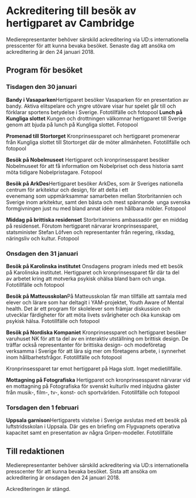 # Ackreditering till besök av hertigparet av Cambridge

Medierepresentanter behöver särskild ackreditering via UD:s internationella presscenter för att kunna bevaka besöket. Senaste dag att ansöka om ackreditering är den 24 januari 2018.

## Program för besöket

### Tisdagen den 30 januari

**Bandy i Vasaparken**Hertigparet besöker Vasaparken för en presentation av bandy. Aktiva elitspelare och yngre utövare visar hur spelet går till och förklarar sportens betydelse i Sverige.
Fototillfälle och fotopool **Lunch på Kungliga slottet**
Kungen och drottningen välkomnar hertigparet till Sverige genom att bjuda på lunch på Kungliga slottet.
Fotopool

**Promenad till Stortorget**
Kronprinsessparet och hertigparet promenerar från Kungliga slottet till Stortorget där de möter allmänheten.
Fototillfälle och fotopool

**Besök på Nobelmuseet**
Hertigparet och kronprinsessparet besöker Nobelmuseet för att få information om Nobelpriset och dess historia samt möta tidigare Nobelpristagare.
Fotopool

**Besök på ArkDes**Hertigparet besöker ArkDes, som är Sveriges nationella centrum för arkitektur och design, för att delta i ett evenemang som uppmärksammar samarbeten mellan Storbritannien och Sverige inom arkitektur, samt den bästa och mest spännande  unga svenska formgivningen just nu med bland annat idéer om hållbara möbler.
Fotopool

**Middag på brittiska residenset**
Storbritanniens ambassadör ger en middag på residenset. Förutom hertigparet närvarar kronprinsessparet, statsminister Stefan Löfven och representanter från regering, riksdag, näringsliv och kultur.
Fotopool

### Onsdagen den 31 januari

**Besök på Karolinska institutet**
Onsdagens program inleds med ett besök på Karolinska institutet. Hertigparet och kronprinsessparet får där ta del av arbetet kring att motverka psykisk ohälsa bland barn och unga.
Fototillfälle och fotopool

**Besök på Matteusskolan**På Matteusskolan får man tillfälle att samtala med elever och lärare som har deltagit i YAM-projektet, Youth Aware of Mental health. Det är ett program för skolelever som främjar diskussion och utvecklar färdigheter för att möta livets svårigheter och öka kunskap om psykisk hälsa.
Fototillfälle och fotopool

**Besök på Nordiska Kompaniet**
Kronprinsessparet och hertigparet besöker varuhuset NK för att ta del av en interaktiv utställning om brittisk design. De träffar också representanter för brittiska design- och modeföretag verksamma i Sverige för att lära sig mer om företagens arbete, i synnerhet inom hållbarhetsfrågor.
Fototillfälle och fotopool

Kronprinsessparet tar emot hertigparet på Haga slott.
Inget medietillfälle.

**Mottagning på Fotografiska**
Hertigparet och kronprinsessparet närvarar vid en mottagning på Fotografiska för svenskt kulturliv med inbjudna gäster från musik-, film-, tv-, konst- och sportvärlden.
Fototillfälle och fotopool

### Torsdagen den 1 februari

**Uppsala garnison**Hertigparets vistelse i Sverige avslutas med ett besök på luftstridsskolan i Uppsala. Där ges en briefing om Flygvapnets operativa kapacitet samt en presentation av några Gripen-modeller.
Fototillfälle

## Till redaktionen

Medierepresentanter behöver särskild ackreditering via UD:s internationella presscenter för att kunna bevaka besöket. Sista att ansöka om ackreditering är onsdagen den 24 januari 2018.

Ackrediteringen är stängd.
